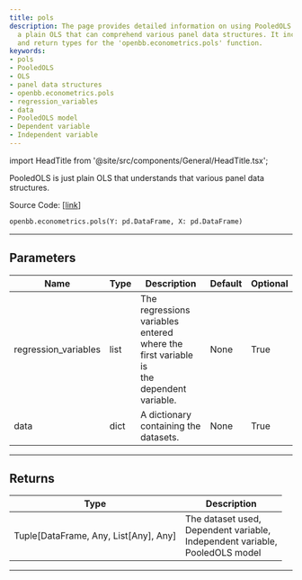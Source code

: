 ```yaml
---
title: pols
description: The page provides detailed information on using PooledOLS in OpenBB,
  a plain OLS that can comprehend various panel data structures. It includes parameters
  and return types for the 'openbb.econometrics.pols' function.
keywords:
- pols
- PooledOLS
- OLS
- panel data structures
- openbb.econometrics.pols
- regression_variables
- data
- PooledOLS model
- Dependent variable
- Independent variable
---
```


import HeadTitle from '@site/src/components/General/HeadTitle.tsx';

<HeadTitle title="econometrics.pols - Reference | OpenBB SDK Docs" />

PooledOLS is just plain OLS that understands that various panel data structures.

Source Code: [[link](https://github.com/OpenBB-finance/OpenBB/tree/main/openbb_terminal/econometrics/regression_model.py#L239)]

```python
openbb.econometrics.pols(Y: pd.DataFrame, X: pd.DataFrame)
```

---

## Parameters

| Name | Type | Description | Default | Optional |
| ---- | ---- | ----------- | ------- | -------- |
| regression_variables | list | The regressions variables entered where the first variable is<br/>the dependent variable. | None | True |
| data | dict | A dictionary containing the datasets. | None | True |


---

## Returns

| Type | Description |
| ---- | ----------- |
| Tuple[DataFrame, Any, List[Any], Any] | The dataset used,<br/>Dependent variable,<br/>Independent variable,<br/>PooledOLS model |
---

